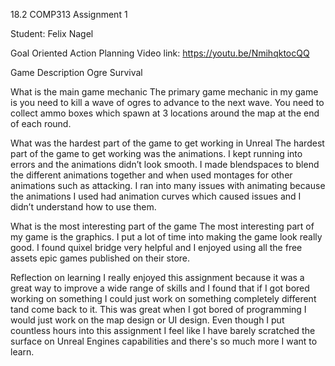 18.2 COMP313 Assignment 1

Student: Felix Nagel

Goal Oriented Action Planning
Video link: https://youtu.be/NmihqktocQQ

Game Description Ogre Survival 

What is the main game mechanic
The primary game mechanic in my game is you need to kill a wave of ogres to advance to the next wave.  You need to collect ammo boxes which spawn at 3 locations around the map at the end of each round. 

What was the hardest part of the game to get working in Unreal
The hardest part of the game to get working was the animations. I kept running into errors and the animations didn’t look smooth. I made blendspaces to blend the different animations together and when used montages for other animations such as attacking. I ran into many issues with animating because the animations I used had animation curves which caused issues and I didn’t understand how to use them. 

What is the most interesting part of the game
The most interesting part of my game is the graphics. I put a lot of time into making the game look really good. I found quixel bridge very helpful and I enjoyed using all the free assets epic games published on their store. 

Reflection on learning
I really enjoyed this assignment because it was a great way to improve a wide range of skills and I found that if I got bored working on something I could just work on something completely different tand come back to it. This was great when I got bored of programming I would just work on the map design or UI design. Even though I put countless hours into this assignment I feel like I have barely scratched the surface on Unreal Engines capabilities and there's so much more I want to learn. 
